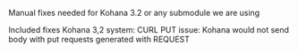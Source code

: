 Manual fixes needed for Kohana 3.2 or any submodule we are using

Included fixes
Kohana 3,2 system: CURL PUT issue: Kohana would not send body with put requests generated with REQUEST
